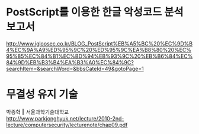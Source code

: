 # PostScript를 이용한 한글 악성코드 분석보고서  
  
http://www.igloosec.co.kr/BLOG_PostScript%EB%A5%BC%20%EC%9D%B4%EC%9A%A9%ED%95%9C%20%ED%95%9C%EA%B8%80%20%EC%95%85%EC%84%B1%EC%BD%94%EB%93%9C%20%EB%B6%84%EC%84%9D%EB%B3%B4%EA%B3%A0%EC%84%9C?searchItem=&searchWord=&bbsCateId=49&gotoPage=1


# 무결성 유지 기술  
박종혁 ‖ 서울과학기술대학교   
http://www.parkjonghyuk.net/lecture/2010-2nd-lecture/computersecurity/lecturenote/chap09.pdf
